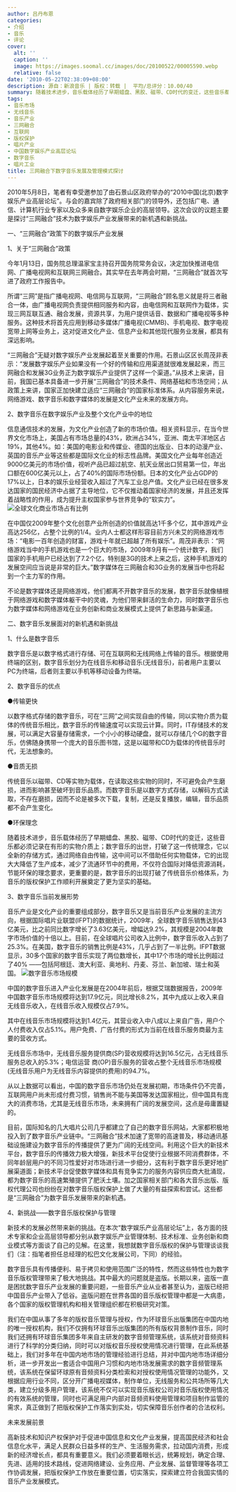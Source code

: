 ```yaml
---
author: 吕丹布恩
categories:
- 介绍
- 音乐
- 评论
cover:
  alt: ''
  caption: ''
  image: https://images.soomal.cc/images/doc/20100522/00005590.webp
  relative: false
date: '2010-05-22T02:38:09+08:00'
description: 源自：新浪音乐 | 版权：转载 |  平均/总评分：10.00/40
summary: 随着技术进步，音乐载体经历了早期蜡盘、黑胶、磁带、CD时代的变迁，这些音乐都必须记录在有形的实物介质上；数字音乐的出世，打破了这一传统理念，它以全新的存储方式，通过网络自由传输，这中间可以不借助任何实物载体，它的出现大大降低了生产成本，减少了流通环节中的费用，不仅符合国际对降低资源消耗，节能环保的理念要求，更重要的是，数字音乐的出现打破了传统音乐价格体系，为音乐的版权保护工作顺利开展奠定了更为坚实的基础……
tags:
- 音乐市场
- 无线音乐
- 音乐产业
- 三网融合
- 互联网
- 版权保护
- 唱片产业
- 中国数字娱乐产业高层论坛
- 数字音乐
- 唱片工业
title: 三网融合下数字音乐发展及管理模式探讨
---
```


2010年5月8日，笔者有幸受邀参加了由石景山区政府举办的“2010中国(北京)数字娱乐产业高层论坛”。与会的嘉宾除了政府相关部门的领导外，还包括广电、通信、计算机行业专家以及众多来自数字娱乐企业的高层领导。这次会议的议题主要是探讨“三网融合”技术为数字娱乐产业发展带来的新机遇和新挑战。

一、“三网融合”政策下的数字娱乐产业发展

1、关于“三网融合”政策

今年1月13日，国务院总理温家宝主持召开国务院常务会议，决定加快推进电信网、广播电视网和互联网三网融合。其实早在去年两会时期，“三网融合”就首次写进了政府工作报告中。

所谓“三网”是指广播电视网、电信网与互联网，“三网融合”顾名思义就是将三者融合一体，由广播电视网负责提供相同服务和内容，由电信网和互联网作为载体，实现三网互联互通、融合发展，资源共享，为用户提供话音、数据和广播电视等多种服务。这种技术将首先应用到移动多媒体广播电视(CMMB)、手机电视、数字电视宽带上网等业务上，这对促进文化产业、信息产业和其他现代服务业发展，都具有深远影响。

“三网融合”无疑对数字娱乐产业发展起着至关重要的作用。石景山区区长周茂非表示：“发展数字娱乐产业如果没有一个好的传输和应用渠道就很难发展起来，而三网融合和发展3G业务正为数字娱乐产业提供了这样一个渠道。”从技术上来讲，目前，我国已基本具备进一步开展“三网融合”的技术条件、网络基础和市场空间；从政策上来讲，国家正加快建立适应“三网融合”的国家标准体系。从内容服务来说，网络游戏、数字音乐和数字媒体的发展是文化产业未来的发展方向。

2、数字音乐在数字娱乐产业及整个文化产业中的地位

信息通信技术的发展，为文化产业创造了新的市场价值。相关资料显示，在当今世界文化市场上，美国占有市场总量的43%，欧洲占34%，亚洲、南太平洋地区占19%，其他4%。如：美国的电影业和传媒业、德国的出版业、日本的动漫产业、英国的音乐产业等这些都是国际文化业的标志性品牌。美国文化产业每年创造近9000亿美元的市场价值，视听产品已超过航空、航天业居出口贸易第一位，年出口额在600亿美元以上，占了40%的国际市场份额。日本的文化产业占GDP的17%以上，日本的娱乐业经营收入超过了汽车工业总产值。文化产业已经在很多发达国家的国民经济中占据了主导地位，它不仅推动着国家经济的发展，并且还发挥着战略性的作用，成为提升主权国家参与世界竞争的“软实力”。
![全球文化商业市场占有比例](https://images.soomal.cc/images/doc/20100522/00005590.webp)





在中国仅2009年整个文化创意产业所创造的价值就高达1千多个亿，其中游戏产业高达256亿，占整个比例的1/4。业内人士都这样形容目前方兴未艾的网络游戏市场：“电影一百年创造的财富，游戏十年就已超越了所有娱乐”。周茂非表示：“网络游戏当中的手机游戏也是一个巨大的市场，2009年9月有一个统计数字，我们国家的手机用户已经达到了7.2个亿，特别是3G的技术上来之后，这种手机游戏的发展空间应当说是非常的巨大。”数字媒体在三网融合和3G业务的发展当中也将起到一个主力军的作用。

不论是数字媒体还是网络游戏，他们都离不开数字音乐的发展，数字音乐就像植根于网络游戏和数字媒体躯干中的灵魂，为他们带来鲜活的生命力，同时数字音乐也为数字媒体和网络游戏在业务创新和商业发展模式上提供了新思路与新渠道。

二、数字音乐发展面对的新机遇和新挑战

1、什么是数字音乐

数字音乐是以数字格式进行存储、可在互联网和无线网络上传输的音乐。根据使用终端的区别，数字音乐划分为在线音乐和移动音乐(无线音乐)，前者用户主要以PC为终端，后者则主要以手机等移动设备为终端。

2、数字音乐的优点

●传输更快

以数字格式存储的数字音乐，可在“三网”之间实现自由的传输，同以实物介质为载体的传统音乐相比，数字音乐的传输速度可以实现云计算。同时，IT存储技术的发展，可以满足大容量存储需求，一个小小的移动硬盘，就可以存储几个G的数字音乐，仿佛随身携带一个庞大的音乐图书馆，这是以磁带和CD为载体的传统音乐时代，无法想象的。

●音质无损

传统音乐以磁带、CD等实物为载体，在读取这些实物的同时，不可避免会产生磨损，进而影响甚至破坏到音乐品质。而数字音乐是以数字方式存储，以解码方式读取，不存在磨损，因而不论是被多次下载，复制，还是反复播放，编辑，音乐品质都不会产生变化。

●环保理念

随着技术进步，音乐载体经历了早期蜡盘、黑胶、磁带、CD时代的变迁，这些音乐都必须记录在有形的实物介质上；数字音乐的出世，打破了这一传统理念，它以全新的存储方式，通过网络自由传输，这中间可以不借助任何实物载体，它的出现大大降低了生产成本，减少了流通环节中的费用，不仅符合国际对降低资源消耗，节能环保的理念要求，更重要的是，数字音乐的出现打破了传统音乐价格体系，为音乐的版权保护工作顺利开展奠定了更为坚实的基础。

3、数字音乐当前发展形势

音乐产业是文化产业的重要组成部分，数字音乐又是当前音乐产业发展的主流方向，根据国际唱片业联盟(IFPT)的数据统计，2009年，全球数字音乐销售达到43亿美元，比之前同比数字增长了3.63亿美元，增幅达9.2%，其规模是2004年数字市场价值的十倍以上。目前，在全球唱片公司收入比例中，数字音乐收入占到了25.3%。在美国，数字音乐的销售比例是43%，几乎占到了一半比例。IFPT数据显示，30多个国家的数字音乐实现了两位数增长，其中17个市场的增长比例超过了40% ――包括阿根廷、澳大利亚、奥地利、丹麦、芬兰、新加坡、瑞士和英国。
![数字音乐市场规模](https://images.soomal.cc/images/doc/20100522/00005591.webp)





中国的数字音乐进入产业化发展是在2004年前后，根据艾瑞数据报告，2009年中国数字音乐市场规模将达到17.9亿元，同比增长8.2%，其中九成以上收入来自无线音乐收入，在线音乐收入规模仅占7.9%。

其中在线音乐市场规模将达到1.4亿元，其营业收入中八成以上来自广告，用户个人付费收入仅占5.1%。用户免费、广告付费的形式为当前在线音乐服务商最为主要的营收方式。

无线音乐市场中，无线音乐服务提供商(SP)营收规模将达到16.5亿元，占无线音乐服务总收入的5.3%；电信运营 商(OP)音乐服务的营收占整个无线音乐市场规模(无线音乐用户为无线音乐内容提供的费用)的94.7%。

从以上数据可以看出，中国的数字音乐市场仍处在发展初期，市场条件仍不完善，互联网用户尚未形成付费习惯，销售尚不能与美国等发达国家相比，但中国具有庞大的消费市场，尤其是无线音乐市场，未来拥有广阔的发展空间，这点是毋庸置疑的。

目前，国际知名的几大唱片公司几乎都建立了自己的数字音乐网站，大家都积极地投入到了数字音乐产业链中。“三网融合”技术加速了宽带的高速普及，移动通讯基础设施建设为数字音乐的传播提供了更为广阔的无线空间。利用这个巨大的新技术平台，数字音乐的传播效力极大增强，新技术平台促使行业根据不同消费群体，不同年龄层用户的不同习性爱好对市场进行进一步细分，这有利于数字音乐更好地扩展渠道面；新技术平台促使数字媒体和具有竞争实力的服务内容供应商大批涌现，都为数字音乐的高速繁殖提供了肥沃土壤。加之国家相关部门和各大音乐出版、版权代理公司也纷纷在对数字音乐版权保护上做了大量的有益探索和尝试。这些都是“三网融合”为数字音乐发展带来的新机遇。

4、新挑战――数字音乐版权保护与管理

新技术的发展必然带来新的挑战。在本次“数字娱乐产业高层论坛”上，各方面的技术专家和企业高层领导都分别从数字娱乐产业管理体制、技术标准、业务创新和商业模式等方面谈了自己的见解。在这里，我想就数字音乐版权的保护与管理谈谈我们（注：指笔者担任总经理的松巴文化发展公司，下同）的经验。

数字音乐具有传播便利、易于拷贝和使用范围广泛的特性，然而这些特性也为数字音乐版权管理带来了极大地挑战。其中最大的问题就是盗版。长期以来，盗版一直是困扰数字音乐产业发展的重要问题，一些音乐产业从业者甚至认为，盗版已经把中国音乐产业带入了低谷。盗版问题在世界各国的音乐版权管理中都是一大病患，各个国家的版权管理机构和相关管理组织都在积极研究对策。

我们在中国从事了多年的版权音乐管理与授权，作为环球音乐出版集团在中国内地的唯一授权机构，我们不仅拥有环球音乐出版集团的所有版权背景制作音乐，同时我们还拥有环球音乐集团多年来自主研发的数字音频管理系统，该系统对音频资料进行了科学的分类归纳，同时可以对版权音乐授权使用情况进行管理，在此系统基础上，我们对多年在中国内地市场的管理经验进行总结，并对中国内地市场详细分析，进一步开发出一套适合中国用户习惯和内地市场发展需求的数字音频管理系统，该系统在保留环球原有音频资料分类检索和对授权使用情况管理的功能外，又根据应用行业不同，区分开广播电视媒体，制作单位，无线服务和公共场所等几大类，建立分级多用户管理，该系统不仅可以实现音乐版权公司对音乐版权使用情况的有效系统的管理，同时也可满足用户内部对音频资料使用管理和项目制作监管的需求，真正做到了把版权保护工作落实到实处，切实保障音乐创作者的合法权利。

未来发展前景

高新技术和知识产权保护对于促进中国信息和文化产业发展，提高国民经济和社会信息化水平，满足人民群众日益多样的生产、生活服务需求，拉动国内消费，形成新的经济增长点，都具有重要意义。我们必须要着眼长远，统筹规划，确定合理、先进、适用的技术路线，促进网络建设、业务应用、产业发展、监督管理等各项工作协调发展，把版权保护工作放在重要位置，切实落实，探索建立符合我国实情的音乐产业发展模式。
